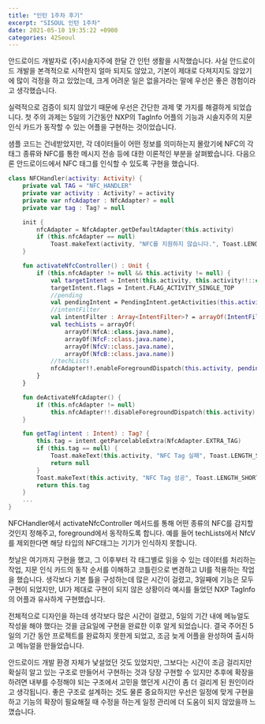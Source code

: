 ```yaml
---
title: "인턴 1주차 후기"
excerpt: "SISOUL 인턴 1주차"
date: 2021-05-10 19:35:22 +0900
categories: 42Seoul
---
```


안드로이드 개발자로 (주)시솔지주에 한달 간 인턴 생활을 시작했습니다.
사실 안드로이드 개발을 본격적으로 시작한지 얼마 되지도 않았고, 기본이 제대로 다져지지도 않았기에 많이 걱정을 하고 있었는데, 크게 어려운 일은 없을거라는 말에 우선은 좋은 경험이라고 생각했습니다.

실력적으로 검증이 되지 않았기 때문에 우선은 간단한 과제 몇 가지를 해결하게 되었습니다.
첫 주의 과제는 5일의 기간동안 NXP의 TagInfo 어플의 기능과 시솔지주의 지문 인식 카드가 동작할 수 있는 어플을 구현하는 것이었습니다.

샘플 코드는 건네받았지만, 각 데이터들이 어떤 정보를 의미하는지 몰랐기에 NFC의 각 태그 종류와 NFC를 통한 메시지 전송 등에 대한 이론적인 부분을 살펴봤습니다.
다음으론 안드로이드에서 NFC 태그를 인식할 수 있도록 구현을 했습니다.

```kotlin
class NFCHandler(activity: Activity) {
    private val TAG = "NFC_HANDLER"
    private var activity : Activity? = activity
    private var nfcAdapter : NfcAdapter? = null
    private var tag : Tag? = null

    init {
        nfcAdapter = NfcAdapter.getDefaultAdapter(this.activity)
        if (this.nfcAdapter == null)
            Toast.makeText(activity, "NFC를 지원하지 않습니다.", Toast.LENGTH_SHORT).show()
    }

    fun activateNfcController() : Unit {
        if (this.nfcAdapter != null && this.activity != null) {
            val targetIntent = Intent(this.activity, this.activity!!::class.java)
            targetIntent.flags = Intent.FLAG_ACTIVITY_SINGLE_TOP
            //pending
            val pendingIntent = PendingIntent.getActivities(this.activity, 0, arrayOf(targetIntent), 0)
            //intentFilter
            val intentFilter : Array<IntentFilter>? = arrayOf(IntentFilter(NfcAdapter.ACTION_NDEF_DISCOVERED))
            val techLists = arrayOf(
                arrayOf(NfcA::class.java.name),
                arrayOf(NfcF::class.java.name),
                arrayOf(NfcV::class.java.name),
                arrayOf(NfcB::class.java.name))
            //techLists
            nfcAdapter!!.enableForegroundDispatch(this.activity, pendingIntent, intentFilter, techLists)
        }
    }

    fun deActivateNfcAdapter() {
        if (this.nfcAdapter != null)
            this.nfcAdapter!!.disableForegroundDispatch(this.activity)
    }

    fun getTag(intent : Intent) : Tag? {
        this.tag = intent.getParcelableExtra(NfcAdapter.EXTRA_TAG)
        if (this.tag == null) {
            Toast.makeText(this.activity, "NFC Tag 실패", Toast.LENGTH_SHORT).show()
            return null
        }
        Toast.makeText(this.activity, "NFC Tag 성공", Toast.LENGTH_SHORT).show()
        return this.tag
    }
	...
}
```

NFCHandler에서 activateNfcController 메서드를 통해 어떤 종류의 NFC를 감지할 것인지 정해주고, foreground에서 동작하도록 합니다.
예를 들어 techLists에서 NfcV를 제외한다면 해당 타입의 NFC태그는 기기가 인식하지 못합니다.

첫날은 여기까지 구현을 했고, 그 이후부터 각 태그별로 읽을 수 있는 데이터를 처리하는 작업, 지문 인식 카드의 동작 순서를 이해하고 코틀린으로 변경하고 UI를 적용하는 작업을 했습니다.
생각보다 기본 틀을 구성하는데 많은 시간이 걸렸고, 3일째에 기능은 모두 구현이 되었지만, UI가 제대로 구현이 되지 않은 상황이라 예시를 들었던 NXP TagInfo의 어플과 유사하게 구현했습니다.

전체적으로 디자인을 하는데 생각보다 많은 시간이 걸렸고, 5일의 기간 내에 메뉴얼도 작성을 해야 했다는 것을 금요일에 구현을 완료한 이후 알게 되었습니다. 결국 주어진 5일의 기간 동안 프로젝트를 완료하지 못한게 되었고, 조금 늦게 어플을 완성하여 출시하고 메뉴얼을 만들었습니다.

안드로이드 개발 환경 자체가 낯설었던 것도 있었지만, 그보다는 시간이 조금 걸리지만 확실히 알고 있는 구조로 만들어서 구현하는 것과 당장 구현할 수 있지만 추후에 확장을 하려면 내부를 수정해야 되는 구조에서 고민을 했던게 시간이 좀 더 걸리게 된 원인이라고 생각됩니다. 좋은 구조로 설계하는 것도 물론 중요하지만 우선은 일정에 맞게 구현을 하고 기능의 확장이 필요해질 때 수정을 하는게 일정 관리에 더 도움이 되지 않았을까 느꼈습니다.
